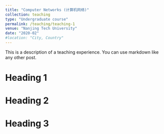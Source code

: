 ```yaml
---
title: "Computer Networks (计算机网络)"
collection: teaching
type: "Undergraduate course"
permalink: /teaching/teaching-1
venue: "Nanjing Tech University"
date: "2020-02"
#location: "City, Country"
---
```


This is a description of a teaching experience. You can use markdown like any other post.

Heading 1
======

Heading 2
======

Heading 3
======
